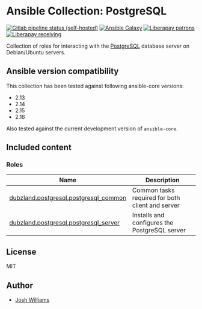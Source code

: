 # Ansible Collection: PostgreSQL
[![Gitlab pipeline status (self-hosted)](https://git.dubzland.net/dubzland/ansible-collection-postgresql/badges/main/pipeline.svg)](https://git.dubzland.net/dubzland/ansible-collection-postgresql/pipelines?scope=all&page=1&ref=main)
[![Ansible Galaxy](https://img.shields.io/badge/dynamic/json?style=flat&label=galaxy&prefix=v&url=https://galaxy.ansible.com/api/v3/collections/dubzland/postgresql/&query=highest_version.version)](https://galaxy.ansible.com/ui/repo/published/dubzland/minio/)
[![Liberapay patrons](https://img.shields.io/liberapay/patrons/jdubz)](https://liberapay.com/jdubz/donate)
[![Liberapay receiving](https://img.shields.io/liberapay/receives/jdubz)](https://liberapay.com/jdubz/donate)

Collection of roles for interacting with the
[PostgreSQL](https://www.postgresql.org/) database server on Debian/Ubuntu
servers.

## Ansible version compatibility

This collection has been tested against following ansible-core versions:

- 2.13
- 2.14
- 2.15
- 2.16

Also tested against the current development version of `ansible-core`.

## Included content

### Roles

Name | Description
--- | ---
[dubzland.postgresql.postgresql_common](https://git.dubzland.net/dubzland/ansible-collection-postgresql/-/tree/main/roles/postgresql_common)|Common tasks required for both client and server
[dubzland.postgresql.postgresql_server](https://git.dubzland.net/dubzland/ansible-collection-postgresql/-/tree/main/roles/postgresql_server)|Installs and configures the PostgreSQL server

## License

MIT

## Author

* [Josh Williams](https://codingprime.com)
